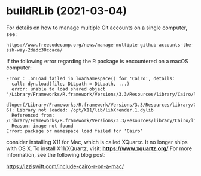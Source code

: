 # buildRLib (2021-03-04)

For details on how to manage multiple Git accounts on a single computer, see:
```
https://www.freecodecamp.org/news/manage-multiple-github-accounts-the-ssh-way-2dadc30ccaca/
```

If the following error regarding the R package is encountered on a macOS computer:
```
Error : .onLoad failed in loadNamespace() for 'Cairo', details:
  call: dyn.load(file, DLLpath = DLLpath, ...)
  error: unable to load shared object '/Library/Frameworks/R.framework/Versions/3.3/Resources/library/Cairo/libs/Cairo.so':
  dlopen(/Library/Frameworks/R.framework/Versions/3.3/Resources/library/Cairo/libs/Cairo.so, 6): Library not loaded: /opt/X11/lib/libXrender.1.dylib
  Referenced from: /Library/Frameworks/R.framework/Versions/3.3/Resources/library/Cairo/libs/Cairo.so
  Reason: image not found
Error: package or namespace load failed for ‘Cairo’
```
consider installing X11 for Mac, which is called XQuartz.
It no longer ships with OS X.
To install X11/XQuartz, visit: **https://www.xquartz.org/**
For more information, see the following blog post:

https://izziswift.com/include-cairo-r-on-a-mac/

